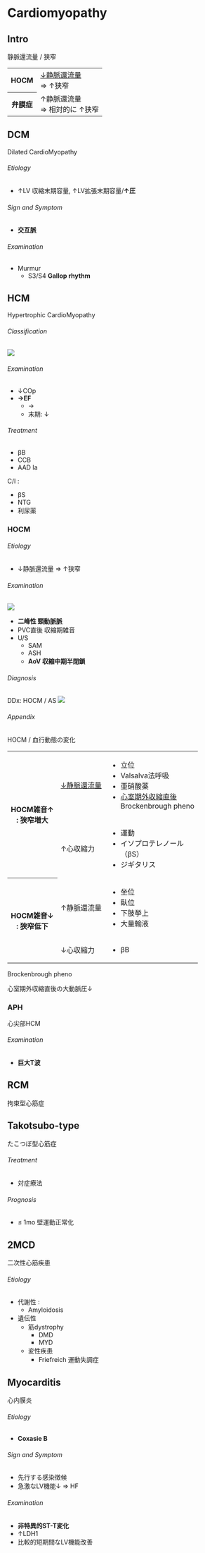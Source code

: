 <!--
Filename: 	Cardiomyopathy.md
Project: 	/Users/shume/Developer/mnemosyne/docs/MMB/docs/c_CV
Author: 	shumez <https://github.com/shumez>
Created: 	2019-04-03 17:27:8
Modified: 	2019-09-05 17:59:10
-----
Copyright (c) 2019 shumez
-->

# Cardiomyopathy


## Intro

静脈還流量 / 狭窄

<table>
	<tbody>
		<tr>
			<th>HOCM</th>
			<td>
				<u>&darr;静脈還流量</u><br>
				&rArr; &uarr;狭窄
			</td>
		</tr>
		<tr>
			<th>弁膜症</th>
			<td>
				&uarr;静脈還流量<br>
				&rArr; 相対的に &uarr;狭窄
			</td>
		</tr>
	</tbody>
</table>

<!-- <h6 id='intro-def'>Definition</h6> -->
<!-- <h6 id='intro-eti'>Etiology</h6> -->
<!-- <h6 id='intro-epi'>Epidemiology</h6> -->
<!-- <h6 id='intro-cls'>Classification</h6> -->
<!-- <h6 id='intro-sx'>Sign and Symptom</h6> -->
<!-- <h6 id='intro-cmp'>Complication</h6> -->
<!-- <h6 id='intro-ex'>Examination</h6> -->
<!-- <h6 id='intro-dx'>Diagnosis</h6> -->
<!-- <h6 id='intro-tx'>Treatment</h6> -->
<!-- <h6 id='intro-prg'>Prognosis</h6> -->
<!-- <h6 id='intro-app'>Appendix</h6> -->


## DCM

Dilated CardioMyopathy

<!-- <h6 id='dcm-def'>Definition</h6> -->
<h6 id='dcm-eti'>Etiology</h6>

- ↑LV 収縮末期容量, ↑LV拡張末期容量/**↑圧**

<!-- <h6 id='dcm-epi'>Epidemiology</h6> -->
<!-- <h6 id='dcm-cls'>Classification</h6> -->
<h6 id='dcm-sx'>Sign and Symptom</h6>

- **交互脈**

<!-- <h6 id='dcm-cmp'>Complication</h6> -->
<h6 id='dcm-ex'>Examination</h6>

- Murmur
	- S3/S4 **Gallop rhythm**

<!-- <h6 id='dcm-dx'>Diagnosis</h6> -->
<!-- <h6 id='dcm-tx'>Treatment</h6> -->
<!-- <h6 id='dcm-prg'>Prognosis</h6> -->
<!-- <h6 id='dcm-app'>Appendix</h6> -->


## HCM

Hypertrophic CardioMyopathy

<!-- <h6 id='hcm-def'>Definition</h6> -->
<!-- <h6 id='hcm-eti'>Etiology</h6> -->
<!-- <h6 id='hcm-epi'>Epidemiology</h6> -->
<h6 id='hcm-cls'>Classification</h6>

![](https://qb.medilink-study.com/images/91B021_bas_c_010.jpg)

<!-- <h6 id='hcm-sx'>Sign and Symptom</h6> -->
<!-- <h6 id='hcm-cmp'>Complication</h6> -->
<h6 id='hcm-ex'>Examination</h6>

- ↓COp
- **→EF**
	- →
	- 末期: ↓

<!-- <h6 id='hcm-dx'>Diagnosis</h6> -->
<h6 id='hcm-tx'>Treatment</h6>

- βB
- CCB
- AAD Ia

C/I :

- βS
- NTG
- 利尿薬

<!-- <h6 id='hcm-prg'>Prognosis</h6> -->
<!-- <h6 id='hcm-app'>Appendix</h6> -->


### HOCM

<!-- <h6 id='hocm-def'>Definition</h6> -->
<h6 id='hocm-eti'>Etiology</h6>

- ↓静脈還流量 ⇒ ↑狭窄

<!-- <h6 id='hocm-epi'>Epidemiology</h6> -->
<!-- <h6 id='hocm-cls'>Classification</h6> -->
<!-- <h6 id='hocm-sx'>Sign and Symptom</h6> -->
<!-- <h6 id='hocm-cmp'>Complication</h6> -->
<h6 id='hocm-ex'>Examination</h6>

![](https://qb.medilink-study.com/images/91B021_bas_c_020.jpg)

- **二峰性 頸動脈脈**
- PVC直後 収縮期雑音
- U/S
	- SAM
	- ASH
	- **AoV 収縮中期半閉鎖**

<h6 id='hocm-dx'>Diagnosis</h6>

DDx: HOCM / AS
![](https://qb.medilink-study.com/images/106D033_bas_c_010.jpg)

<!-- <h6 id='hocm-tx'>Treatment</h6> -->
<!-- <h6 id='hocm-prg'>Prognosis</h6> -->
<h6 id='hocm-app'>Appendix</h6>

HOCM / 血行動態の変化

<table>
	<tbody>
		<tr>
			<th rowspan="2">HOCM雑音&uarr;<br>
				: 狭窄増大</th>
			<td><u>&darr;静脈還流量</u></td>
			<td>
				<ul>
					<li>立位</li>
					<li>Valsalva法呼吸</li>
					<li>亜硝酸薬</li>
					<li><u>心室期外収縮直後</u><br>
						Brockenbrough pheno</li>
				</ul>
			</td>
		</tr>
		<tr>
			<td>&uarr;心収縮力</td>
			<td>
				<ul>
					<li>運動</li>
					<li>イソプロテレノール<br>
						（βS）</li>
					<li>ジギタリス</li>
				</ul>
			</td>
		</tr>
		<tr>
			<th rowspan="2">HOCM雑音&darr;<br>
				: 狭窄低下</th>
			<td>&uarr;静脈還流量</td>
			<td>
				<ul>
					<li>坐位</li>
					<li>臥位</li>
					<li>下肢挙上</li>
					<li>大量輸液</li>
				</ul>
			</td>
		</tr>
		<tr>
			<td>&darr;心収縮力</td>
			<td>
				<ul>
					<li>βB</li>
				</ul>
			</td>
		</tr>
	</tbody>
</table>

Brockenbrough pheno

心室期外収縮直後の大動脈圧↓

[](https://qb.medilink-study.com/images/95B026_sup_c_010.jpg)


### APH

心尖部HCM

<!-- <h6 id='aph-def'>Definition</h6> -->
<!-- <h6 id='aph-eti'>Etiology</h6> -->
<!-- <h6 id='aph-epi'>Epidemiology</h6> -->
<!-- <h6 id='aph-cls'>Classification</h6> -->
<!-- <h6 id='aph-sx'>Sign and Symptom</h6> -->
<!-- <h6 id='aph-cmp'>Complication</h6> -->
<h6 id='aph-ex'>Examination</h6>

- **巨大T波**

<!-- <h6 id='aph-dx'>Diagnosis</h6> -->
<!-- <h6 id='aph-tx'>Treatment</h6> -->
<!-- <h6 id='aph-prg'>Prognosis</h6> -->
<!-- <h6 id='aph-app'>Appendix</h6> -->


## RCM

拘束型心筋症

<!-- <h6 id='rcm-def'>Definition</h6> -->
<!-- <h6 id='rcm-eti'>Etiology</h6> -->
<!-- <h6 id='rcm-epi'>Epidemiology</h6> -->
<!-- <h6 id='rcm-cls'>Classification</h6> -->
<!-- <h6 id='rcm-sx'>Sign and Symptom</h6> -->
<!-- <h6 id='rcm-cmp'>Complication</h6> -->
<!-- <h6 id='rcm-ex'>Examination</h6> -->
<!-- <h6 id='rcm-dx'>Diagnosis</h6> -->
<!-- <h6 id='rcm-tx'>Treatment</h6> -->
<!-- <h6 id='rcm-prg'>Prognosis</h6> -->
<!-- <h6 id='rcm-app'>Appendix</h6> -->


## Takotsubo-type

たこつぼ型心筋症

<!-- <h6 id='takotsubo-type-def'>Definition</h6> -->
<!-- <h6 id='takotsubo-type-eti'>Etiology</h6> -->
<!-- <h6 id='takotsubo-type-epi'>Epidemiology</h6> -->
<!-- <h6 id='takotsubo-type-cls'>Classification</h6> -->
<!-- <h6 id='takotsubo-type-sx'>Sign and Symptom</h6> -->
<!-- <h6 id='takotsubo-type-cmp'>Complication</h6> -->
<!-- <h6 id='takotsubo-type-ex'>Examination</h6> -->
<!-- <h6 id='takotsubo-type-dx'>Diagnosis</h6> -->
<h6 id='takotsubo-type-tx'>Treatment</h6>

- 対症療法

<h6 id='takotsubo-type-prg'>Prognosis</h6>

- ≤ 1mo 壁運動正常化

<!-- <h6 id='takotsubo-type-app'>Appendix</h6> -->


## 2MCD

二次性心筋疾患

<!-- <h6 id='2mcd-def'>Definition</h6> -->
<h6 id='2mcd-eti'>Etiology</h6>

- 代謝性 :
	- Amyloidosis
- 遺伝性
	- 筋dystrophy
		- DMD
		- MYD
	- 変性疾患
		- Friefreich 運動失調症

<!-- <h6 id='2mcd-epi'>Epidemiology</h6> -->
<!-- <h6 id='2mcd-cls'>Classification</h6> -->
<!-- <h6 id='2mcd-sx'>Sign and Symptom</h6> -->
<!-- <h6 id='2mcd-cmp'>Complication</h6> -->
<!-- <h6 id='2mcd-ex'>Examination</h6> -->
<!-- <h6 id='2mcd-dx'>Diagnosis</h6> -->
<!-- <h6 id='2mcd-tx'>Treatment</h6> -->
<!-- <h6 id='2mcd-prg'>Prognosis</h6> -->
<!-- <h6 id='2mcd-app'>Appendix</h6> -->


## Myocarditis

心内膜炎

<!-- <h6 id='myocarditis-def'>Definition</h6> -->
<h6 id='myocarditis-eti'>Etiology</h6>

- **Coxasie B**

<!-- <h6 id='myocarditis-epi'>Epidemiology</h6> -->
<!-- <h6 id='myocarditis-cls'>Classification</h6> -->
<h6 id='myocarditis-sx'>Sign and Symptom</h6>

- 先行する感染徴候
- 急激なLV機能↓ ⇒ HF

<!-- <h6 id='myocarditis-cmp'>Complication</h6> -->
<h6 id='myocarditis-ex'>Examination</h6>

- **非特異的ST-T変化**
- ↑LDH1
- 比較的短期間なLV機能改善

<!-- <h6 id='myocarditis-dx'>Diagnosis</h6> -->
<!-- <h6 id='myocarditis-tx'>Treatment</h6> -->
<!-- <h6 id='myocarditis-prg'>Prognosis</h6> -->
<!-- <h6 id='myocarditis-app'>Appendix</h6> -->


## 

<!-- ## -->
<!-- <h6 id='-def'>Definition</h6> -->
<!-- <h6 id='-eti'>Etiology</h6> -->
<!-- <h6 id='-epi'>Epidemiology</h6> -->
<!-- <h6 id='-cls'>Classification</h6> -->
<!-- <h6 id='-sx'>Sign and Symptom</h6> -->
<!-- <h6 id='-cmp'>Complication</h6> -->
<!-- <h6 id='-ex'>Examination</h6> -->
<!-- <h6 id='-dx'>Diagnosis</h6> -->
<!-- <h6 id='-tx'>Treatment</h6> -->
<!-- <h6 id='-prg'>Prognosis</h6> -->
<!-- <h6 id='-app'>Appendix</h6> -->

<!-- <style type="text/css">
	img{width: 50%; float: right;}
</style> -->
